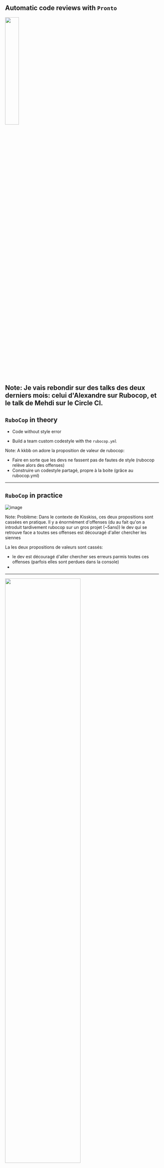 ## Automatic code reviews with `Pronto`

<img src="assets/images/speedy_gonzales.png" style="width: 30%;" />

Note:
Je vais rebondir sur des talks des deux derniers mois: celui d'Alexandre sur Rubocop, et le talk de Mehdi  sur le Circle CI.
---

## `RuboCop` in theory

 - Code without style error

 - Build a team custom codestyle with the `rubocop.yml`

Note:
A kkbb on adore la proposition de valeur de rubocop:
 - Faire en sorte que les devs ne fassent pas de fautes de style (rubocop relève alors des offenses)
 - Construire un codestyle partagé, propre à la boite (grâce au rubocop.yml)

---

## `RuboCop` in practice

![image](assets/images/offenses-kisskiss.png)

Note:
Problème: Dans le contexte de Kisskiss, ces deux propositions sont cassées en pratique.
Il y a énormément d'offenses (du au fait qu'on a introduit tardivement rubocop sur un gros projet (~5ans))
le dev qui se retrouve face a toutes ses offenses est découragé d'aller chercher les siennes

La les deux propositions de valeurs sont cassés:
 - le dev est découragé d'aller chercher ses erreurs parmis toutes ces offenses (parfois elles sont perdues dans la console)
 -
---

<img src="assets/images/broken-window.jpg" style="width: 70%;" />

Note:
plus pernicieux: Il y a un effet de broken window theory (cc Thibaut Asus). Puisqu'il y a tant d'erreurs, quelques unes de plus ne vont pas changer la donne.

---

<img src="assets/images/broken-window-building.jpg" style="width: 70%;" />

Note:
Et dans le cas d'une appli ancienne c'est plusieurs windows qui sont cassées.
(on note que la rue s'appelle Travis)

---

## `Pronto`

Executes `RuboCop` _only_ on the diffs between your branch and master

Note:
Pour y remédier, on a implémenté un utilitaire: pronto.
  --> Qu'est ce que c'est pronto: Un utilitaire qui permet d'éxecuter rubocop UNIQUEMENT sur la diff entre la branche que vous avez tirée pour dev votre feature, et la branche source.

---

## installation

```bash
$ gem install pronto
$ gem install pronto-rubocop
$ gem install pronto-eslint
```

Note:

  --> Comment on l'installe ?  1: `gem install pronto`. 2: les adapters `gem install pronto-rubocop`,  `gem install pronto-eslint`

---

## Local run

![image](assets/images/offenses-local-branch.png)

 - no broken windows visible

 - reasonable number of offenses to deal with

Note:
La première c'est `pronto run`.  (img) Ca permet d'avoir la liste des offenses que l'on a introduites en local, sur la command line.
  --> On résoud la première proposition de valeur car
       - le dev est confronté à un nombre réduit d'offenses
       - Il ne voit pas les offenses des autres et donc ne subit pas le biais du broken window theory
 --> On résoud à moitié la deuxième proposition de valeur:
       - le dev peut se poser des questions sur les offenses qu'il n'arrive pas à résoudre automatiquement, et consulter les autres.

---

## Still.

Frictions remains for building the team codestyle

Note:
 - Servent à construire le styleguide de départ. Notre parti à Kisskiss a été de discuter de ses règles la pour que la team les partage.
  - On est pas dans un environement propice (ici le local) pour ce genre de discussions
  - Et même, si on a un doute sur comment résoudre une rêgle, il faut déranger quelqu'un pour avoir sa rep.

---

## github pr review

Comment directly the offenses raised on the Github pull request.

---

## github pr review

Create a `pronto.yml` file:
```yml
github:
  slug: YourOrg/YourRepo
github_pr_review:
  format: "%{msg}"
max_warnings: 200
verbose: false
```

Note:
La deuxième c'est pronto run github-pr-review.
 Qu'est ce que c'est
 - Ici, pronto va exécuter Rubocop sur la PR que l'on souhaite sur github, et mettre des commentaires dans la PR pour chaque offense qu'il trouve.
 - demande un poil plus de setup :

---

## github pr review

 - provide a Github `personal_access_token` (with repo rights)
```bash
$ PRONTO_GITHUB_ACCESS_TOKEN=********
```

 - provide the `id` of the PR you want `Pronto` to review
```bash
$ PULL_REQUEST_ID=10
```

Note:
- il faut passer à pronto le numéro de la PR que l'on souhaite analyser
- il faut passer ) pronto un token personnel GH avec des droits d'écritures sur les repos. (il utilise donc l'identité de la personne qui a généré le token pour faire des commentaires)

---

## github pr review
##### use it

```bash
$ pronto run -f github_pr_review -c origin/master
```

Note:
Pour le CI, on récupère toutes les PR, et on récupère la PR dont le dernier commit
est le commit analysé par le CI
---

## Meet the KissBot

![image](assets/images/meet-the-kissbot.png)

Note:
A kisskiss, on a choisit de prendre l'identité de kissbot (le bot de la boite), (cc Sunny) pour faire ces PR. On a développé un éxecutable qui se lance lors du CI, ce qui
fait que à chaque ouverture de PR, Kissbot va commenter.

---

<img src="assets/images/kissbot-slack-conversation.png" style="width: 80%;" />

Note:
Kissbot à la base c'est un slackbot.
Kissbot est déjà assez connu dans la boite pour être un Farceur, du coup ca met plutôt
une bonne ambiance.
On a choisi de l'utiliser parce que ca évite que quelqu'un prenne le rôle de faire toutes les
remarques de style pas marrantes. Ca renverse meme parfois la tendance!

---

<img src="assets/images/kissbot-comments.png" style="width: 70%;" />

Note:
Ca règle les dernières propositions de valeur cassées :
- Soulevé publiquement et automatiquement --> Facile pour toi de poser une question sur comment résoudre l'erreur
- Si on est pas d'accord on peut rebondir et enclencher un débat qui va aboutir à mettre la règle dans le rubocop et le personnaliser.

---

<img src="assets/images/kissbot-comment-discussion.png" style="width: 85%;"/>

Note:
Et comme on peut le voir, ca mène surtout à des discussions plus sérieuses, qui contribuent à forger notre codestyle.


---

## Conclusion

Note:
- Ca résoud complètement le pb de la dernière proposition de valeur: on supprime la friction sur les offenses conflictuelles, car il suffit pour tabler (en termes d'équipe) sur cette offense, de réagir directement sur le commentaire GH de pronto, et de laisser les autres réagir / review la PR.
--> pronto en local + github_pr_review, nous permet de profiter à fond de la proposition de valeur de rubocop.

Rubocop est un outil puissant, pour l'appliquer en pratique, pronto c'est l'utilitaire qu'il vous faut ;)

---

<img src="assets/images/speedy_gonzales_bye.png" style="width: 40%;"/>

Note:
Rubocop dans le linter c'est bien mais ca résoud pas les pb suivant:
 - Etre dans un environement propice à générer une discussion pour construire un codestyle
 - Etre dans un environement propice pour demander des conseils pour résoudre les erreurs pas évidentes
 - C'est pratique pour le dev, mais pour la team ca peut même avoir un effet pernicieux:
    - on voit pas forcément les erreurs laissées passées par le dev, et pourquoi
 - Enfin ca surcharge l'éditeur (moi j'avais eslint que j'ai du abandonner par ex)
